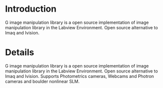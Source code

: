 # Introduction #
G image manipulation library is a open source implementation of image manipulation library in the Labview Environment. Open source alternative to Imaq and Ivision.

# Details #
G image manipulation library is a open source implementation of image manipulation library in the Labview Environment. Open source alternative to Imaq and Ivision.
Supports Photometrics cameras, Webcams and Photron cameras and boulder nonlinear SLM.